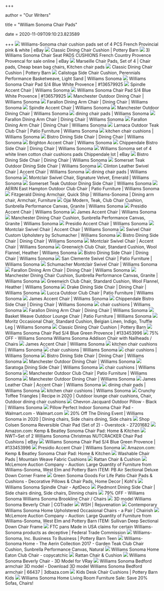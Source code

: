 +++
        
author = "Our Writers"
        
title = "William Sonoma Chair Pads"
        
date = 2020-11-09T09:10:23.823589
        
+++
[ ![](https://i.ebayimg.com/images/g/A84AAOSwweRbObQw/s-l400.jpg)](https://i.ebayimg.com/images/g/A84AAOSwweRbObQw/s-l400.jpg) Williams-Sonoma chair cushion pads set of 4 PCS French Provincial pink &  white | eBay
[ ![](https://assets.pbimgs.com/pbimgs/ab/images/dp/wcm/202034/0688/classic-dining-chair-cushion-o.jpg)](https://assets.pbimgs.com/pbimgs/ab/images/dp/wcm/202034/0688/classic-dining-chair-cushion-o.jpg) Classic Dining Chair Cushion | Pottery Barn
[ ![](https://i.ebayimg.com/images/g/eR8AAOSwFDpfdewR/s-l1600.jpg)](https://i.ebayimg.com/images/g/eR8AAOSwFDpfdewR/s-l1600.jpg) 3) Williams Sonoma Chair Seat PADS CUSHIONS French Country Provence  Provencal for sale online | eBay
[ ![](https://i.pinimg.com/originals/09/46/bc/0946bc6e8092d8cad1ce8c3f40e76d39.jpg)](https://i.pinimg.com/originals/09/46/bc/0946bc6e8092d8cad1ce8c3f40e76d39.jpg) Marseille Chair Pads, Set of 4 | Chair pads, Cheap bean bag chairs, Kitchen chair  pads
[ ![](https://assets.pbimgs.com/pbimgs/ab/images/dp/wcm/202034/0293/classic-dining-chair-cushion-c.jpg)](https://assets.pbimgs.com/pbimgs/ab/images/dp/wcm/202034/0293/classic-dining-chair-cushion-c.jpg) Classic Dining Chair Cushion | Pottery Barn
[ ![](https://assets.wsimgs.com/wsimgs/ab/images/dp/wcm/202007/0028/img54c.jpg)](https://assets.wsimgs.com/wsimgs/ab/images/dp/wcm/202007/0028/img54c.jpg) Calistoga Side Chair Cushion, Perennials Performance Basketweave, Light  Sand | Williams Sonoma
[ ![](https://thumbs.worthpoint.com/zoom/images3/1/0311/05/williams-sonoma-chair-pad-4-blue_1_31dd4ae4210ae9ed5918a71c2ed38e59.jpg)](https://thumbs.worthpoint.com/zoom/images3/1/0311/05/williams-sonoma-chair-pad-4-blue_1_31dd4ae4210ae9ed5918a71c2ed38e59.jpg) Williams Sonoma Chair Pad S/4 Blue White Provence | #136579925
[ ![](https://assets.wsimgs.com/wsimgs/ab/images/dp/wcm/202038/0017/spindle-chair-c.jpg)](https://assets.wsimgs.com/wsimgs/ab/images/dp/wcm/202038/0017/spindle-chair-c.jpg) Spindle Accent Chair | Williams Sonoma
[ ![](https://thumbs.worthpoint.com/zoom/images1/1/0311/05/williams-sonoma-chair-pad-4-blue_1_31dd4ae4210ae9ed5918a71c2ed38e59.jpg)](https://thumbs.worthpoint.com/zoom/images1/1/0311/05/williams-sonoma-chair-pad-4-blue_1_31dd4ae4210ae9ed5918a71c2ed38e59.jpg) Williams Sonoma Chair Pad S/4 Blue White Provence | #136579925
[ ![](https://assets.wsimgs.com/wsimgs/rk/images/dp/wcm/202035/0004/manchester-outdoor-dining-chair-c.jpg)](https://assets.wsimgs.com/wsimgs/rk/images/dp/wcm/202035/0004/manchester-outdoor-dining-chair-c.jpg) Manchester Outdoor Dining Chair | Williams Sonoma
[ ![](https://assets.wsimgs.com/wsimgs/ab/images/dp/wcm/202038/0083/farallon-armchair-c.jpg)](https://assets.wsimgs.com/wsimgs/ab/images/dp/wcm/202038/0083/farallon-armchair-c.jpg) Farallon Dining Arm Chair | Dining Chair | Williams Sonoma
[ ![](https://assets.wsimgs.com/wsimgs/ab/images/dp/wcm/202038/0206/spindle-chair-c.jpg)](https://assets.wsimgs.com/wsimgs/ab/images/dp/wcm/202038/0206/spindle-chair-c.jpg) Spindle Accent Chair | Williams Sonoma
[ ![](https://assets.wsimgs.com/wsimgs/rk/images/dp/wcm/202038/0144/manchester-outdoor-dining-chair-c.jpg)](https://assets.wsimgs.com/wsimgs/rk/images/dp/wcm/202038/0144/manchester-outdoor-dining-chair-c.jpg) Manchester Outdoor Dining Chair | Williams Sonoma
[ ![](https://assets.wsimgs.com/wsimgs/rk/images/dp/wcm/202040/0007/belvedere-dining-side-chair-t.jpg)](https://assets.wsimgs.com/wsimgs/rk/images/dp/wcm/202040/0007/belvedere-dining-side-chair-t.jpg) dining chair pads | Williams Sonoma
[ ![](https://assets.wsimgs.com/wsimgs/ab/images/dp/wcm/202038/0039/farallon-armchair-c.jpg)](https://assets.wsimgs.com/wsimgs/ab/images/dp/wcm/202038/0039/farallon-armchair-c.jpg) Farallon Dining Arm Chair | Dining Chair | Williams Sonoma
[ ![](https://assets.wsimgs.com/wsimgs/ab/images/dp/wcm/202038/0143/farallon-armchair-c.jpg)](https://assets.wsimgs.com/wsimgs/ab/images/dp/wcm/202038/0143/farallon-armchair-c.jpg) Farallon Dining Arm Chair | Dining Chair | Williams Sonoma
[ ![](https://assets.wsimgs.com/wsimgs/rk/images/dp/wcm/202038/0071/larnaca-outdoor-teak-club-chair-c.jpg)](https://assets.wsimgs.com/wsimgs/rk/images/dp/wcm/202038/0071/larnaca-outdoor-teak-club-chair-c.jpg) Larnaca Outdoor Teak Club Chair | Patio Furniture | Williams Sonoma
[ ![](https://assets.wsimgs.com/wsimgs/rk/images/dp/wcm/202040/0004/mercer-dining-side-chair-j.jpg)](https://assets.wsimgs.com/wsimgs/rk/images/dp/wcm/202040/0004/mercer-dining-side-chair-j.jpg) kitchen chair cushions | Williams Sonoma
[ ![](https://assets.wsimgs.com/wsimgs/rk/images/dp/wcm/202038/0118/bistro-armchair-c.jpg)](https://assets.wsimgs.com/wsimgs/rk/images/dp/wcm/202038/0118/bistro-armchair-c.jpg) Bistro Dining Side Chair | Dining Chair | Williams Sonoma
[ ![](https://assets.wsimgs.com/wsimgs/rk/images/dp/wcm/202038/0131/brighton-chair-c.jpg)](https://assets.wsimgs.com/wsimgs/rk/images/dp/wcm/202038/0131/brighton-chair-c.jpg) Brighton Accent Chair | Williams Sonoma
[ ![](https://assets.wsimgs.com/wsimgs/rk/images/dp/wcm/202038/0130/chippendale-bistro-side-chair-c.jpg)](https://assets.wsimgs.com/wsimgs/rk/images/dp/wcm/202038/0130/chippendale-bistro-side-chair-c.jpg) Chippendale Bistro Side Chair | Dining Chair | Williams Sonoma
[ ![](https://i.ebayimg.com/images/g/i5wAAOSwbL1dCaSk/s-l300.jpg)](https://i.ebayimg.com/images/g/i5wAAOSwbL1dCaSk/s-l300.jpg) Williams Sonoma set of 4 white linen cotton chair cushions pads Chippendale  lot | eBay
[ ![](https://assets.wsimgs.com/wsimgs/rk/images/dp/wcm/202038/0189/bistro-side-chair-o.jpg)](https://assets.wsimgs.com/wsimgs/rk/images/dp/wcm/202038/0189/bistro-side-chair-o.jpg) Bistro Dining Side Chair | Dining Chair | Williams Sonoma
[ ![](https://assets.wsimgs.com/wsimgs/rk/images/dp/wcm/202038/0226/somerset-outdoor-teak-dining-side-chair-c.jpg)](https://assets.wsimgs.com/wsimgs/rk/images/dp/wcm/202038/0226/somerset-outdoor-teak-dining-side-chair-c.jpg) Somerset Teak Outdoor Dining Side Chair | Williams Sonoma
[ ![](https://assets.wsimgs.com/wsimgs/rk/images/dp/wcm/202038/0113/clinton-leather-swivel-chair-o.jpg)](https://assets.wsimgs.com/wsimgs/rk/images/dp/wcm/202038/0113/clinton-leather-swivel-chair-o.jpg) Clinton Leather Swivel Chair | Accent Chair | Williams Sonoma
[ ![](https://assets.wsimgs.com/wsimgs/rk/images/dp/wcm/202033/0004/cantilevered-leather-dining-chair-j.jpg)](https://assets.wsimgs.com/wsimgs/rk/images/dp/wcm/202033/0004/cantilevered-leather-dining-chair-j.jpg) dining chair pads | Williams Sonoma
[ ![](https://www.williams-sonoma.com/wsimgs/rk/images/dp/wcm/201932/0009/img37c.jpg)](https://www.williams-sonoma.com/wsimgs/rk/images/dp/wcm/201932/0009/img37c.jpg) Montclair Swivel Chair, Signature Velvet, Emerald | Williams Sonoma
[ ![](https://assets.wsimgs.com/wsimgs/rk/images/dp/wcm/202038/0099/somerset-outdoor-teak-dining-side-chair-c.jpg)](https://assets.wsimgs.com/wsimgs/rk/images/dp/wcm/202038/0099/somerset-outdoor-teak-dining-side-chair-c.jpg) Somerset Teak Outdoor Dining Side Chair | Williams Sonoma
[ ![](https://assets.wsimgs.com/wsimgs/ab/images/dp/wcm/202038/0112/aerin-east-hampton-outdoor-club-chair-c.jpg)](https://assets.wsimgs.com/wsimgs/ab/images/dp/wcm/202038/0112/aerin-east-hampton-outdoor-club-chair-c.jpg) AERIN East Hampton Outdoor Club Chair | Patio Furniture | Williams Sonoma
[ ![](https://i.pinimg.com/originals/06/a8/fd/06a8fd635519894b927bb7253643ac52.jpg)](https://i.pinimg.com/originals/06/a8/fd/06a8fd635519894b927bb7253643ac52.jpg) Fitzgerald Dining Armchair, Quick Ship | Williams-Sonoma | Dining arm chair,  Armchair, Furniture
[ ![](https://www.williams-sonoma.com/wsimgs/rk/images/dp/wcm/201938/0749/img62c.jpg)](https://www.williams-sonoma.com/wsimgs/rk/images/dp/wcm/201938/0749/img62c.jpg) Ojai Modern, Teak, Club Chair Cushion, Sunbrella Performance Canvas,  Granite | Williams Sonoma
[ ![](https://assets.wsimgs.com/wsimgs/ab/images/dp/wcm/202038/0201/presidio-chair-c.jpg)](https://assets.wsimgs.com/wsimgs/ab/images/dp/wcm/202038/0201/presidio-chair-c.jpg) Presidio Accent Chair | Williams Sonoma
[ ![](https://assets.wsimgs.com/wsimgs/ab/images/dp/wcm/202038/0049/james-chair-c.jpg)](https://assets.wsimgs.com/wsimgs/ab/images/dp/wcm/202038/0049/james-chair-c.jpg) James Accent Chair | Williams Sonoma
[ ![](https://www.williams-sonoma.com/wsimgs/ab/images/dp/wcm/201938/0297/manchester-outdoor-dining-chair-c.jpg)](https://www.williams-sonoma.com/wsimgs/ab/images/dp/wcm/201938/0297/manchester-outdoor-dining-chair-c.jpg) Manchester Dining Chair Cushion, Sunbrella Performance Canvas, Granite | Williams  Sonoma
[ ![](https://assets.wsimgs.com/wsimgs/ab/images/dp/wcm/202038/0004/presidio-chair-c.jpg)](https://assets.wsimgs.com/wsimgs/ab/images/dp/wcm/202038/0004/presidio-chair-c.jpg) Presidio Accent Chair | Williams Sonoma
[ ![](https://assets.wsimgs.com/wsimgs/ab/images/dp/wcm/202038/0011/montclair-swivel-chair-c.jpg)](https://assets.wsimgs.com/wsimgs/ab/images/dp/wcm/202038/0011/montclair-swivel-chair-c.jpg) Montclair Swivel Chair | Accent Chair | Williams Sonoma
[ ![](https://assets.wsimgs.com/wsimgs/ab/images/dp/ecm/202041/2579/091/188.jpg)](https://assets.wsimgs.com/wsimgs/ab/images/dp/ecm/202041/2579/091/188.jpg) Swivel Chair Custom Upholstery by Schumacher | Williams Sonoma
[ ![](https://assets.wsimgs.com/wsimgs/rk/images/dp/wcm/202038/0080/la-coupole-round-iron-bistro-table-with-marble-top-c.jpg)](https://assets.wsimgs.com/wsimgs/rk/images/dp/wcm/202038/0080/la-coupole-round-iron-bistro-table-with-marble-top-c.jpg) Bistro Dining Side Chair | Dining Chair | Williams Sonoma
[ ![](https://assets.wsimgs.com/wsimgs/ab/images/dp/wcm/202038/0025/montclair-swivel-chair-c.jpg)](https://assets.wsimgs.com/wsimgs/ab/images/dp/wcm/202038/0025/montclair-swivel-chair-c.jpg) Montclair Swivel Chair | Accent Chair | Williams Sonoma
[ ![](https://www.williams-sonoma.com/wsimgs/rk/images/dp/wcm/201938/0142/greenwich-club-chair-c.jpg)](https://www.williams-sonoma.com/wsimgs/rk/images/dp/wcm/201938/0142/greenwich-club-chair-c.jpg) Greenwich Club Chair, Standard Cushion, Wool Flannel, Heather | Williams  Sonoma
[ ![](https://assets.wsimgs.com/wsimgs/rk/images/dp/wcm/202038/0096/bistro-side-chair-c.jpg)](https://assets.wsimgs.com/wsimgs/rk/images/dp/wcm/202038/0096/bistro-side-chair-c.jpg) Bistro Dining Side Chair | Dining Chair | Williams Sonoma
[ ![](https://assets.wsimgs.com/wsimgs/rk/images/dp/wcm/202034/0003/san-clemente-swivel-chair-c.jpg)](https://assets.wsimgs.com/wsimgs/rk/images/dp/wcm/202034/0003/san-clemente-swivel-chair-c.jpg) San Clemente Swivel Chair | Patio Furniture | Williams Sonoma
[ ![](https://assets.wsimgs.com/wsimgs/rk/images/dp/wcm/202031/0036/montclair-swivel-chair-x-schumacher-c.jpg)](https://assets.wsimgs.com/wsimgs/rk/images/dp/wcm/202031/0036/montclair-swivel-chair-x-schumacher-c.jpg) Schumacher Montclair Swivel Chair | Williams Sonoma
[ ![](https://assets.wsimgs.com/wsimgs/ab/images/dp/wcm/202038/0012/belvedere-dining-side-chair-c.jpg)](https://assets.wsimgs.com/wsimgs/ab/images/dp/wcm/202038/0012/belvedere-dining-side-chair-c.jpg) Farallon Dining Arm Chair | Dining Chair | Williams Sonoma
[ ![](https://www.williams-sonoma.com/wsimgs/ab/images/dp/wcm/201938/1327/img70c.jpg)](https://www.williams-sonoma.com/wsimgs/ab/images/dp/wcm/201938/1327/img70c.jpg) Manchester Dining Chair Cushion, Sunbrella Performance Canvas, Granite | Williams  Sonoma
[ ![](https://www.williams-sonoma.com/wsimgs/rk/images/dp/wcm/201938/0382/img46c.jpg)](https://www.williams-sonoma.com/wsimgs/rk/images/dp/wcm/201938/0382/img46c.jpg) Greenwich Club Chair, Standard Cushion, Wool Flannel, Heather | Williams  Sonoma
[ ![](https://assets.wsimgs.com/wsimgs/rk/images/dp/wcm/202038/0197/drake-dining-side-chair-c.jpg)](https://assets.wsimgs.com/wsimgs/rk/images/dp/wcm/202038/0197/drake-dining-side-chair-c.jpg) Drake Dining Side Chair | Dining Chair | Williams Sonoma
[ ![](https://assets.wsimgs.com/wsimgs/ab/images/dp/wcm/202038/0114/lucca-outdoor-club-chair-c.jpg)](https://assets.wsimgs.com/wsimgs/ab/images/dp/wcm/202038/0114/lucca-outdoor-club-chair-c.jpg) Lucca Outdoor Club Chair | Patio Furniture | Williams Sonoma
[ ![](https://assets.wsimgs.com/wsimgs/ab/images/dp/wcm/202038/0051/james-chair-c.jpg)](https://assets.wsimgs.com/wsimgs/ab/images/dp/wcm/202038/0051/james-chair-c.jpg) James Accent Chair | Williams Sonoma
[ ![](https://assets.wsimgs.com/wsimgs/rk/images/dp/wcm/202038/0039/chippendale-bistro-side-chair-c.jpg)](https://assets.wsimgs.com/wsimgs/rk/images/dp/wcm/202038/0039/chippendale-bistro-side-chair-c.jpg) Chippendale Bistro Side Chair | Dining Chair | Williams Sonoma
[ ![](https://assets.wsimgs.com/wsimgs/rk/images/dp/wcm/202032/0004/chelsea-wing-chair-j.jpg)](https://assets.wsimgs.com/wsimgs/rk/images/dp/wcm/202032/0004/chelsea-wing-chair-j.jpg) chair cushions | Williams Sonoma
[ ![](https://assets.wsimgs.com/wsimgs/ab/images/dp/wcm/202038/0157/farallon-armchair-c.jpg)](https://assets.wsimgs.com/wsimgs/ab/images/dp/wcm/202038/0157/farallon-armchair-c.jpg) Farallon Dining Arm Chair | Dining Chair | Williams Sonoma
[ ![](https://assets.wsimgs.com/wsimgs/rk/images/dp/wcm/202038/0084/basket-weave-outdoor-lounge-chair-cover-c.jpg)](https://assets.wsimgs.com/wsimgs/rk/images/dp/wcm/202038/0084/basket-weave-outdoor-lounge-chair-cover-c.jpg) Basket Weave Outdoor Lounge Chair | Patio Furniture | Williams Sonoma
[ ![](https://www.williams-sonoma.com/wsimgs/ab/images/dp/wcm/201913/0100/img35c.jpg)](https://www.williams-sonoma.com/wsimgs/ab/images/dp/wcm/201913/0100/img35c.jpg) Moritz Occasional Chair, Standard Cushion, Belgian Linen, Indigo, Truffle  Leg | Williams Sonoma
[ ![](https://assets.pbimgs.com/pbimgs/ab/images/dp/wcm/202034/0654/classic-dining-chair-cushion-c.jpg)](https://assets.pbimgs.com/pbimgs/ab/images/dp/wcm/202034/0654/classic-dining-chair-cushion-c.jpg) Classic Dining Chair Cushion | Pottery Barn
[ ![](https://thumbs.worthpoint.com/zoom/images1/1/0211/17/williams-sonoma-chair-pad-4-blue_1_1b4ba75a40019fc47a644a8a1bac37eb.jpg)](https://thumbs.worthpoint.com/zoom/images1/1/0211/17/williams-sonoma-chair-pad-4-blue_1_1b4ba75a40019fc47a644a8a1bac37eb.jpg) Williams Sonoma Chair Pad S/4 Blue Green Provence | #133453996
[ ![](https://images.kaiyo.com/112252/williams-sonoma/chairs/accent-chairs/buy-williams-sonoma-addison-chair-with-nailheads.jpeg)](https://images.kaiyo.com/112252/williams-sonoma/chairs/accent-chairs/buy-williams-sonoma-addison-chair-with-nailheads.jpeg) 75% OFF - Williams Sonoma Williams Sonoma Addison Chair with Nailheads /  Chairs
[ ![](https://assets.wsimgs.com/wsimgs/ab/images/dp/wcm/202038/0194/james-chair-c.jpg)](https://assets.wsimgs.com/wsimgs/ab/images/dp/wcm/202038/0194/james-chair-c.jpg) James Accent Chair | Williams Sonoma
[ ![](https://assets.wsimgs.com/wsimgs/rk/images/dp/wcm/202040/0003/koret-dining-side-chair-j.jpg)](https://assets.wsimgs.com/wsimgs/rk/images/dp/wcm/202040/0003/koret-dining-side-chair-j.jpg) kitchen chair cushions | Williams Sonoma
[ ![](https://assets.wsimgs.com/wsimgs/rk/images/dp/wcm/202027/0002/bridgehampton-outdoor-dining-side-chair-j.jpg)](https://assets.wsimgs.com/wsimgs/rk/images/dp/wcm/202027/0002/bridgehampton-outdoor-dining-side-chair-j.jpg) chair cushions | Williams Sonoma
[ ![](https://assets.wsimgs.com/wsimgs/rk/images/dp/wcm/202027/0003/belmont-occasional-chair-j.jpg)](https://assets.wsimgs.com/wsimgs/rk/images/dp/wcm/202027/0003/belmont-occasional-chair-j.jpg) chair cushions | Williams Sonoma
[ ![](https://assets.wsimgs.com/wsimgs/rk/images/dp/wcm/202038/0062/bistro-side-chair-c.jpg)](https://assets.wsimgs.com/wsimgs/rk/images/dp/wcm/202038/0062/bistro-side-chair-c.jpg) Bistro Dining Side Chair | Dining Chair | Williams Sonoma
[ ![](https://assets.wsimgs.com/wsimgs/rk/images/dp/wcm/202038/0008/manchester-outdoor-dining-chair-c.jpg)](https://assets.wsimgs.com/wsimgs/rk/images/dp/wcm/202038/0008/manchester-outdoor-dining-chair-c.jpg) Manchester Outdoor Dining Chair | Williams Sonoma
[ ![](https://assets.wsimgs.com/wsimgs/ab/images/dp/wcm/202038/0217/saratoga-dining-side-chair-c.jpg)](https://assets.wsimgs.com/wsimgs/ab/images/dp/wcm/202038/0217/saratoga-dining-side-chair-c.jpg) Saratoga Dining Side Chair | Williams Sonoma
[ ![](https://assets.wsimgs.com/wsimgs/rk/images/dp/wcm/202027/0002/yountville-combo-belgian-linen-italian-distressed-leather--j.jpg)](https://assets.wsimgs.com/wsimgs/rk/images/dp/wcm/202027/0002/yountville-combo-belgian-linen-italian-distressed-leather--j.jpg) chair cushions | Williams Sonoma
[ ![](https://assets.wsimgs.com/wsimgs/ab/images/dp/wcm/202038/0033/manchester-outdoor-club-chair-c.jpg)](https://assets.wsimgs.com/wsimgs/ab/images/dp/wcm/202038/0033/manchester-outdoor-club-chair-c.jpg) Manchester Outdoor Club Chair | Patio Furniture | Williams Sonoma
[ ![](https://assets.wsimgs.com/wsimgs/rk/images/dp/wcm/202038/0169/manchester-outdoor-dining-chair-c.jpg)](https://assets.wsimgs.com/wsimgs/rk/images/dp/wcm/202038/0169/manchester-outdoor-dining-chair-c.jpg) Manchester Outdoor Dining Chair | Williams Sonoma
[ ![](https://assets.wsimgs.com/wsimgs/rk/images/dp/wcm/202038/0181/james-leather-chair-1-c.jpg)](https://assets.wsimgs.com/wsimgs/rk/images/dp/wcm/202038/0181/james-leather-chair-1-c.jpg) James Leather Chair | Accent Chair | Williams Sonoma
[ ![](https://assets.wsimgs.com/wsimgs/rk/images/dp/wcm/202038/0053/laguna-slipcovered-dining-armchair-j.jpg)](https://assets.wsimgs.com/wsimgs/rk/images/dp/wcm/202038/0053/laguna-slipcovered-dining-armchair-j.jpg) dining chair pads | Williams Sonoma
[ ![](https://assets.wsimgs.com/wsimgs/rk/images/dp/wcm/202023/0004/regency-leather-side-chair-j.jpg)](https://assets.wsimgs.com/wsimgs/rk/images/dp/wcm/202023/0004/regency-leather-side-chair-j.jpg) kitchen chair cushions | Williams Sonoma
[ ![](https://i.pinimg.com/564x/6f/be/29/6fbe29af3b760642c56171c5fc2899d2.jpg)](https://i.pinimg.com/564x/6f/be/29/6fbe29af3b760642c56171c5fc2899d2.jpg) Crunchy Toffee Triangles | Recipe in 2020 | Outdoor lounge chair cushions,  Chair, Outdoor dining chair cushions
[ ![](https://assets.wsimgs.com/wsimgs/rk/images/dp/wcm/202038/0021/printed-gate-with-greek-key-border-outdoor-pillow-black-o.jpg)](https://assets.wsimgs.com/wsimgs/rk/images/dp/wcm/202038/0021/printed-gate-with-greek-key-border-outdoor-pillow-black-o.jpg) Chevron Jacquard Outdoor Pillow - Black | Williams Sonoma
[ ![](https://i5.walmartimages.com/asr/8541080f-12d0-473a-b0d1-7de87cbea69f_1.9aed60f4e83b7895192b2ae7c02aeb4a.jpeg)](https://i5.walmartimages.com/asr/8541080f-12d0-473a-b0d1-7de87cbea69f_1.9aed60f4e83b7895192b2ae7c02aeb4a.jpeg) Pillow Perfect Indoor Sonoma Chair Pad - Walmart.com - Walmart.com
[ ![](https://i.pinimg.com/originals/72/8c/f0/728cf08d35a86a15e01d55030ab06296.png)](https://i.pinimg.com/originals/72/8c/f0/728cf08d35a86a15e01d55030ab06296.png) 20% Off The Dining Event | Williams Sonoma in 2020 | Dining chairs, Side  chairs dining, Side chairs
[ ![](https://ak1.ostkcdn.com/images/products/27201682/Colsen-Sonoma-Reversible-Chair-Pad-Set-of-2-2334b99a-776b-4952-afb2-05151fd5458e.jpg)](https://ak1.ostkcdn.com/images/products/27201682/Colsen-Sonoma-Reversible-Chair-Pad-Set-of-2-2334b99a-776b-4952-afb2-05151fd5458e.jpg) Shop Colsen Sonoma Reversible Chair Pad (Set of 2) - Overstock - 27201682
[ ![](https://images-na.ssl-images-amazon.com/images/I/41H1PF2V98L._AC_.jpg)](https://images-na.ssl-images-amazon.com/images/I/41H1PF2V98L._AC_.jpg) Amazon.com: Kemp & Beatley Sonoma Chair Pad: Home & Kitchen
[ ![](https://i.ebayimg.com/images/g/uG8AAOSwRiJd6fP9/s-l400.jpg)](https://i.ebayimg.com/images/g/uG8AAOSwRiJd6fP9/s-l400.jpg) NWT~Set of 2 Williams Sonoma Christmas NUTCRACKER Chair Pad Cushions | eBay
[ ![](https://thumbs.worthpoint.com/zoom/images3/1/0211/17/williams-sonoma-chair-pad-4-blue_1_1b4ba75a40019fc47a644a8a1bac37eb.jpg)](https://thumbs.worthpoint.com/zoom/images3/1/0211/17/williams-sonoma-chair-pad-4-blue_1_1b4ba75a40019fc47a644a8a1bac37eb.jpg) Williams Sonoma Chair Pad S/4 Blue Green Provence | #133453996
[ ![](https://assets.wsimgs.com/wsimgs/ab/images/dp/wcm/202038/0046/presidio-chair-x-schumacher-c.jpg)](https://assets.wsimgs.com/wsimgs/ab/images/dp/wcm/202038/0046/presidio-chair-x-schumacher-c.jpg) Presidio Accent Chair | Williams Sonoma
[ ![](https://m.media-amazon.com/images/I/81wO65yvi0L._AC_SS350_.jpg)](https://m.media-amazon.com/images/I/81wO65yvi0L._AC_SS350_.jpg) Amazon.com: Kemp & Beatley Sonoma Chair Pad: Home & Kitchen
[ ![](https://www.vermontcountrystore.com/ccstore/v1/images/?source=/file/v5571386000332621344/products/66996.02.png&height=500&width=500&quality=0.88)](https://www.vermontcountrystore.com/ccstore/v1/images/?source=/file/v5571386000332621344/products/66996.02.png&height=500&width=500&quality=0.88) Washable Chair Pads | Mountain Weave Fabric Cushions
[ ![](https://assets.weimgs.com/weimgs/ab/images/wcm/products/202040/0215/rattan-chair-cushion-c.jpg)](https://assets.weimgs.com/weimgs/ab/images/wcm/products/202040/0215/rattan-chair-cushion-c.jpg) Rattan Chair & Cushion
[ ![](https://d3djrgixsbqrbv.cloudfront.net/user_images2/61251_3171633.jpg)](https://d3djrgixsbqrbv.cloudfront.net/user_images2/61251_3171633.jpg) McLemore Auction Company - Auction: Large Quantity of Furniture from  Williams-Sonoma, West Elm and Pottery Barn ITEM: PB Air Sectional Deluxe  Down Corner Frame
[ ![](https://media.kohlsimg.com/is/image/kohls/3553823_Green?wid=240&hei=240&op_sharpen=1)](https://media.kohlsimg.com/is/image/kohls/3553823_Green?wid=240&hei=240&op_sharpen=1) Green Sonoma Goods For Life Patio Chair Pads & Cushions - Decorative Pillows  & Chair Pads, Home Decor | Kohl's
[ ![](https://d6qwfb5pdou4u.cloudfront.net/product-images/6380001-6390000/6384955/476962ed3e3c4b615466a27e67f4386bc633caf459f971a4b174c82143d5203e/1500-1500-frame-0.jpg)](https://d6qwfb5pdou4u.cloudfront.net/product-images/6380001-6390000/6384955/476962ed3e3c4b615466a27e67f4386bc633caf459f971a4b174c82143d5203e/1500-1500-frame-0.jpg) Williams Sonoma Spindle Chair - AptDeco
[ ![](https://i.pinimg.com/originals/33/bd/bf/33bdbfed8d98be2edca73384d78874df.jpg)](https://i.pinimg.com/originals/33/bd/bf/33bdbfed8d98be2edca73384d78874df.jpg) Piedmont Dining Side Chair | Side chairs dining, Side chairs, Dinning chairs
[ ![](https://images.kaiyo.com/112253/williams-sonoma/chairs/accent-chairs/buy-williams-sonoma-brookline-chair.jpeg)](https://images.kaiyo.com/112253/williams-sonoma/chairs/accent-chairs/buy-williams-sonoma-brookline-chair.jpeg) 79% OFF - Williams Sonoma Williams Sonoma Brookline Chair / Chairs
[ ![](https://img1.cgtrader.com/items/1869469/9f077bcd00/williams-sonoma-beverly-chair-3d-model-low-poly-max.jpg)](https://img1.cgtrader.com/items/1869469/9f077bcd00/williams-sonoma-beverly-chair-3d-model-low-poly-max.jpg) 3D model Williams Sonoma Beverly Chair | CGTrader
[ ![](https://d3o372dlsg9lxo.cloudfront.net/uploads/landingpage-contentblock-hero/image/5c1d5095793a1b4c0189beaf/2-Larnica-Collection.jpg)](https://d3o372dlsg9lxo.cloudfront.net/uploads/landingpage-contentblock-hero/image/5c1d5095793a1b4c0189beaf/2-Larnica-Collection.jpg) WSH | Rejuvenation
[ ![](https://chairish-prod.freetls.fastly.net/image/product/sized/0b6ddbe1-ffee-47f3-bf84-8860916fc561/contemporary-williams-sonoma-home-upholstered-occasional-chairs-a-pair-0744?aspect=fit&width=640&height=640)](https://chairish-prod.freetls.fastly.net/image/product/sized/0b6ddbe1-ffee-47f3-bf84-8860916fc561/contemporary-williams-sonoma-home-upholstered-occasional-chairs-a-pair-0744?aspect=fit&width=640&height=640) Contemporary Williams Sonoma Home Upholstered Occasional Chairs - a Pair |  Chairish
[ ![](https://d3djrgixsbqrbv.cloudfront.net/user_images2/61264_8650447.jpg)](https://d3djrgixsbqrbv.cloudfront.net/user_images2/61264_8650447.jpg) McLemore Auction Company - Auction: Large Quantity of Furniture from  Williams-Sonoma, West Elm and Pottery Barn ITEM: Sullivan Deep Sectional  Down Chair Frame
[ ![](https://www.ftc.gov/sites/default/files/williams-sonoma_exhibits.jpg)](https://www.ftc.gov/sites/default/files/williams-sonoma_exhibits.jpg) FTC pans Made in USA claims for certain Williams-Sonoma products as  deceptive | Federal Trade Commission
[ ![](https://assets.ptimgs.com/ptimgs/rk/images/i/202035/0020/images/mobile/pages/b2b/hero.jpg)](https://assets.ptimgs.com/ptimgs/rk/images/i/202035/0020/images/mobile/pages/b2b/hero.jpg) Williams-Sonoma, Inc. Business To Business | Pottery Barn Teen
[ ![](http://view.publitas.com/20108/267384/pages/16721b3c2519b2207c2543456ca92a1f09b7d2d5-at1000.jpg)](http://view.publitas.com/20108/267384/pages/16721b3c2519b2207c2543456ca92a1f09b7d2d5-at1000.jpg) Williams-Sonoma Home - The Aerin Collection 2017 - Garden Teak Club Chair  Cushion, Sunbrella Performance Canvas, Natural
[ ![](https://www.copycatchic.com/wp-content/uploads/2012/03/WilliamsSonomaHomeEatonChair.jpg)](https://www.copycatchic.com/wp-content/uploads/2012/03/WilliamsSonomaHomeEatonChair.jpg) Williams Sonoma Home Eaton Club Chair - copycatchic
[ ![](https://assets.weimgs.com/weimgs/ab/images/wcm/products/202040/0181/rattan-chair-cushion-c.jpg)](https://assets.weimgs.com/weimgs/ab/images/wcm/products/202040/0181/rattan-chair-cushion-c.jpg) Rattan Chair & Cushion
[ ![](https://cgmood.com/storage/previews/01-2020/12475/12475-25893.jpeg)](https://cgmood.com/storage/previews/01-2020/12475/12475-25893.jpeg) Williams Sonoma Beverly Chair - 3D Model for VRay
[ ![](https://static.3dbaza.com/models/66437/9c748843f7d14a25b8f42ab7.jpg)](https://static.3dbaza.com/models/66437/9c748843f7d14a25b8f42ab7.jpg) Williams Sonoma Bedford armchair 3D model - Download 3D model Williams  Sonoma Bedford armchair | 66437 | 3dbaza.com
[ ![](https://assets.pkimgs.com/pkimgs/rk/images/dp/wcm/202037/0093/desk-chair-cushions-o.jpg)](https://assets.pkimgs.com/pkimgs/rk/images/dp/wcm/202037/0093/desk-chair-cushions-o.jpg) Kids Desk Chair Cushions | Pottery Barn Kids
[ ![](https://candieanderson.com/images/2017/05/Williams-Sonoma-Home-Bedford-Chair-sale.jpg)](https://candieanderson.com/images/2017/05/Williams-Sonoma-Home-Bedford-Chair-sale.jpg) Williams Sonoma Home Living Room Furniture Sale: Save 20% Sofas, Chairs!
